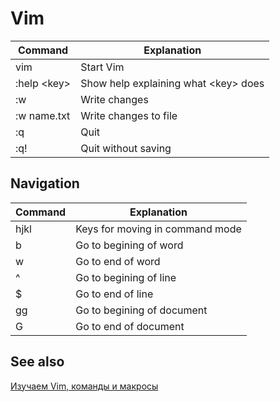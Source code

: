 # Vim

Command | Explanation
-|-
vim | Start Vim
:help \<key\> | Show help explaining what \<key\> does
:w | Write changes
:w name.txt | Write changes to file
:q | Quit
:q! | Quit without saving

## Navigation

Command | Explanation
-|-
hjkl | Keys for moving in command mode
b | Go to begining of word
w | Go to end of word
^ | Go to begining of line
$ | Go to end of line
gg | Go to begining of document
G | Go to end of document

## See also

[Изучаем Vim, команды и макросы](https://www.youtube.com/watch?v=SHo3fAZfXMk)
